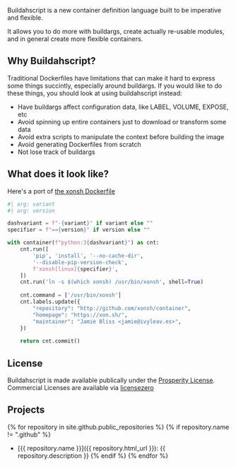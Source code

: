 Buildahscript is a new container definition language built to be imperative and flexible.

It allows you to do more with buildargs, create actually re-usable modules, and in general create more flexible containers.

## Why Buildahscript?

Traditional Dockerfiles have limitations that can make it hard to express some things succintly, especially around buildargs. If you would like to do these things, you should look at using buildahscript instead:

* Have buildargs affect configuration data, like LABEL, VOLUME, EXPOSE, etc
* Avoid spinning up entire containers just to download or transform some data
* Avoid extra scripts to manipulate the context before building the image
* Avoid generating Dockerfiles from scratch
* Not lose track of buildargs

## What does it look like?

Here's a port of [the xonsh Dockerfile](https://github.com/xonsh/container/blob/9faa8ade1977b144526099758bd543ca1cc7a36e/templates/Dockerfile.xonsh)

```python
#| arg: variant
#| arg: version

dashvariant = f"-{variant}" if variant else ""
specifier = f"=={version}" if version else ""

with container(f"python:3{dashvariant}") as cnt:
    cnt.run([
        'pip', 'install', '--no-cache-dir',
        '--disable-pip-version-check',
        f'xonsh[linux]{specifier}',
    ])
    cnt.run('ln -s $(which xonsh) /usr/bin/xonsh', shell=True)
    
    cnt.command = ['/usr/bin/xonsh']
    cnt.labels.update({
        "repository": "http://github.com/xonsh/container",
        "homepage": "https://xon.sh/",
        "maintainer": "Jamie Bliss <jamie@ivyleav.es>",
    })
    
    return cnt.commit()
```

## License

Buildahscript is made available publically under the [Prosperity License](https://prosperitylicense.com/). Commercial Licenses are available via [licensezero](https://licensezero.com/offers/6aeb69c8-088b-41c2-b6ef-e7327ded1b7b)

## Projects

{% for repository in site.github.public_repositories %}
  {% if repository.name != ".github" %}
  * [{{ repository.name }}]({{ repository.html_url }}): {{ repository.description }}
  {% endif %}
{% endfor %}
